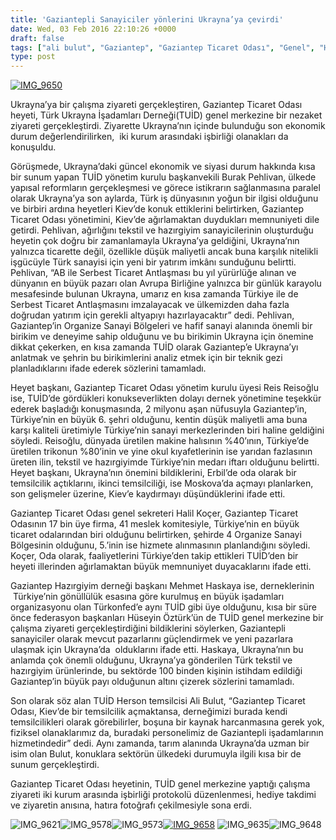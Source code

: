 ```yaml
---
title: 'Gaziantepli Sanayiciler yönlerini Ukrayna’ya çevirdi'
date: Wed, 03 Feb 2016 22:10:26 +0000
draft: false
tags: ["ali bulut", "Gaziantep", "Gaziantep Ticaret Odası", "Genel", "Halil Koçer", "hazırgiyim", "Hüseyin Öztürk", "Mehmet Haskaya", "oda", "Reis Reisoğlu", "tekstil", "TUİD (Türk Ukrayna İşadamları Derneği)"]
type: post
---
```


[![IMG_9650](http://burakpehlivan.org/wp-content/uploads/2016/02/IMG_9650.jpg)](http://burakpehlivan.org/wp-content/uploads/2016/02/IMG_9650.jpg)

Ukrayna’ya bir çalışma ziyareti gerçekleştiren, Gaziantep Ticaret Odası heyeti, Türk Ukrayna İşadamları Derneği(TUİD) genel merkezine bir nezaket ziyareti gerçekleştirdi. Ziyarette Ukrayna’nın içinde bulunduğu son ekonomik durum değerlendirilirken,  iki kurum arasındaki işbirliği olanakları da konuşuldu.

Görüşmede, Ukrayna’daki güncel ekonomik ve siyasi durum hakkında kısa bir sunum yapan TUİD yönetim kurulu başkanvekili Burak Pehlivan, ülkede yapısal reformların gerçekleşmesi ve görece istikrarın sağlanmasına paralel olarak Ukrayna’ya son aylarda, Türk iş dünyasının yoğun bir ilgisi olduğunu ve birbiri ardına heyetleri Kiev’de konuk ettiklerini belirtirken, Gaziantep Ticaret Odası yönetimini, Kiev’de ağırlamaktan duydukları memnuniyeti dile getirdi. Pehlivan, ağırlığını tekstil ve hazırgiyim sanayicilerinin oluşturduğu heyetin çok doğru bir zamanlamayla Ukrayna’ya geldiğini, Ukrayna’nın yalnızca ticarette değil, özellikle düşük maliyetli ancak buna karşılık nitelikli işgücüyle Türk sanayisi için yeni bir yatırım imkânı sunduğunu belirtti. Pehlivan, “AB ile Serbest Ticaret Antlaşması bu yıl yürürlüğe alınan ve dünyanın en büyük pazarı olan Avrupa Birliğine yalnızca bir günlük karayolu mesafesinde bulunan Ukrayna, umarız en kısa zamanda Türkiye ile de Serbest Ticaret Antlaşmasını imzalayacak ve ülkemizden daha fazla doğrudan yatırım için gerekli altyapıyı hazırlayacaktır” dedi. Pehlivan, Gaziantep’in Organize Sanayi Bölgeleri ve hafif sanayi alanında önemli bir birikim ve deneyime sahip olduğunu ve bu birikimin Ukrayna için önemine dikkat çekerken, en kısa zamanda TUİD olarak Gaziantep’e Ukrayna’yı anlatmak ve şehrin bu birikimlerini analiz etmek için bir teknik gezi planladıklarını ifade ederek sözlerini tamamladı.

Heyet başkanı, Gaziantep Ticaret Odası yönetim kurulu üyesi Reis Reisoğlu ise, TUİD’de gördükleri konukseverlikten dolayı dernek yönetimine teşekkür ederek başladığı konuşmasında, 2 milyonu aşan nüfusuyla Gaziantep’in, Türkiye’nin en büyük 6. şehri olduğunu, kentin düşük maliyetli ama buna karşı kaliteli üretimiyle Türkiye’nin sanayi merkezlerinden biri haline geldiğini söyledi. Reisoğlu, dünyada üretilen makine halısının %40’ının, Türkiye’de üretilen trikonun %80’inin ve yine okul kıyafetlerinin ise yarıdan fazlasının üreten ilin, tekstil ve hazırgiyimde Türkiye’nin medarı iftarı olduğunu belirtti. Heyet başkanı, Ukrayna’nın önemini bildiklerini, Erbil’de oda olarak bir temsilcilik açtıklarını, ikinci temsilciliği, ise Moskova’da açmayı planlarken, son gelişmeler üzerine, Kiev’e kaydırmayı düşündüklerini ifade etti.

Gaziantep Ticaret Odası genel sekreteri Halil Koçer, Gaziantep Ticaret Odasının 17 bin üye firma, 41 meslek komitesiyle, Türkiye’nin en büyük ticaret odalarından biri olduğunu belirtirken, şehirde 4 Organize Sanayi Bölgesinin olduğunu, 5.’inin ise hizmete alınmasının planlandığını söyledi. Koçer, Oda olarak, faaliyetlerini Türkiye’den takip ettikleri TUİD’den bir heyeti illerinden ağırlamaktan büyük memnuniyet duyacaklarını ifade etti.

Gaziantep Hazırgiyim derneği başkanı Mehmet Haskaya ise, derneklerinin  Türkiye’nin gönüllülük esasına göre kurulmuş en büyük işadamları organizasyonu olan Türkonfed’e aynı TUİD gibi üye olduğunu, kısa bir süre önce federasyon başkanları Hüseyin Öztürk’ün de TUİD genel merkezine bir çalışma ziyareti gerçekleştirdiğini bildiklerini söylerken, Gaziantepli sanayiciler olarak mevcut pazarlarını güçlendirmek ve yeni pazarlara ulaşmak için Ukrayna’da  olduklarını ifade etti. Haskaya, Ukrayna’nın bu anlamda çok önemli olduğunu, Ukrayna’ya gönderilen Türk tekstil ve hazırgiyim ürünlerinde, bu sektörde 100 binden kişinin istihdam edildiği Gaziantep’in büyük payı olduğunun altını çizerek sözlerini tamamladı.

Son olarak söz alan TUİD Herson temsilcisi Ali Bulut, “Gaziantep Ticaret Odası, Kiev’de bir temsilcilik açmaktansa, derneğimizi burada kendi temsilcilikleri olarak görebilirler, boşuna bir kaynak harcanmasına gerek yok, fiziksel olanaklarımız da, buradaki personelimiz de Gaziantepli işadamlarının hizmetindedir” dedi. Aynı zamanda, tarım alanında Ukrayna’da uzman bir isim olan Bulut, konuklara sektörün ülkedeki durumuyla ilgili kısa bir de sunum gerçekleştirdi.

Gaziantep Ticaret Odası heyetinin, TUİD genel merkezine yaptığı çalışma ziyareti iki kurum arasında işbirliği protokolü düzenlenmesi, hediye takdimi ve ziyaretin anısına, hatıra fotoğrafı çekilmesiyle sona erdi.







![IMG_9621](http://burakpehlivan.org/wp-content/uploads/2016/02/IMG_9621.jpg)![IMG_9578](http://burakpehlivan.org/wp-content/uploads/2016/02/IMG_9578.jpg)![IMG_9573](http://burakpehlivan.org/wp-content/uploads/2016/02/IMG_9573.jpg)[![IMG_9658](http://burakpehlivan.org/wp-content/uploads/2016/02/IMG_9658.jpg)](http://burakpehlivan.org/wp-content/uploads/2016/02/IMG_9658.jpg) ![IMG_9635](http://burakpehlivan.org/wp-content/uploads/2016/02/IMG_9635.jpg)![IMG_9648](http://burakpehlivan.org/wp-content/uploads/2016/02/IMG_9648.jpg)